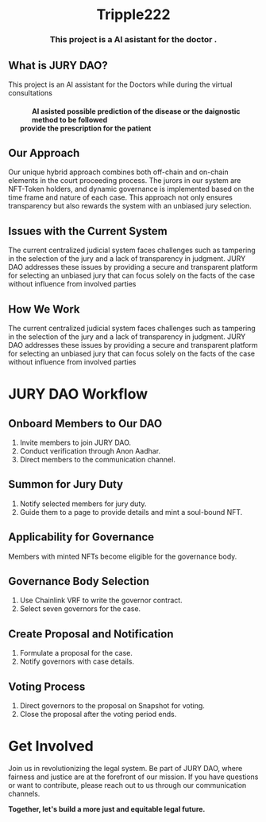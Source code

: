 
<h1 align="center">Tripple222</h1>
<h3 align="center">This project is a AI asistant for the doctor .</h3>



<h2>What is JURY DAO?</h2>

This project is an AI assistant for the Doctors while during the virtual consultations
<h4 The main features are </h4>
<ul It transcribes the symptoms of the users creates realavant noting points </ul>
<ul> AI asisted possible prediction of the disease or the daignostic method to be followed </ul>
provide the prescription for the patient </ul>


<h2>Our Approach</h2>

Our unique hybrid approach combines both off-chain and on-chain elements in the court proceeding process. The jurors in our system are NFT-Token holders, and dynamic governance is implemented based on the time frame and nature of each case. This approach not only ensures transparency but also rewards the system with an unbiased jury selection.


<h2>Issues with the Current System</h2>

The current centralized judicial system faces challenges such as tampering in the selection of the jury and a lack of transparency in judgment. JURY DAO addresses these issues by providing a secure and transparent platform for selecting an unbiased jury that can focus solely on the facts of the case without influence from involved parties

<h2>How We Work</h2>

The current centralized judicial system faces challenges such as tampering in the selection of the jury and a lack of transparency in judgment. JURY DAO addresses these issues by providing a secure and transparent platform for selecting an unbiased jury that can focus solely on the facts of the case without influence from involved parties


   # JURY DAO Workflow

## Onboard Members to Our DAO

1. Invite members to join JURY DAO.
2. Conduct verification through Anon Aadhar.
3. Direct members to the communication channel.

## Summon for Jury Duty

1. Notify selected members for jury duty.
2. Guide them to a page to provide details and mint a soul-bound NFT.

## Applicability for Governance

Members with minted NFTs become eligible for the governance body.

## Governance Body Selection

1. Use Chainlink VRF to write the governor contract.
2. Select seven governors for the case.

## Create Proposal and Notification

1. Formulate a proposal for the case.
2. Notify governors with case details.

## Voting Process

1. Direct governors to the proposal on Snapshot for voting.
2. Close the proposal after the voting period ends.



# Get Involved

Join us in revolutionizing the legal system. Be part of JURY DAO, where fairness and justice are at the forefront of our mission. If you have questions or want to contribute, please reach out to us through our communication channels.

**Together, let's build a more just and equitable legal future.**

